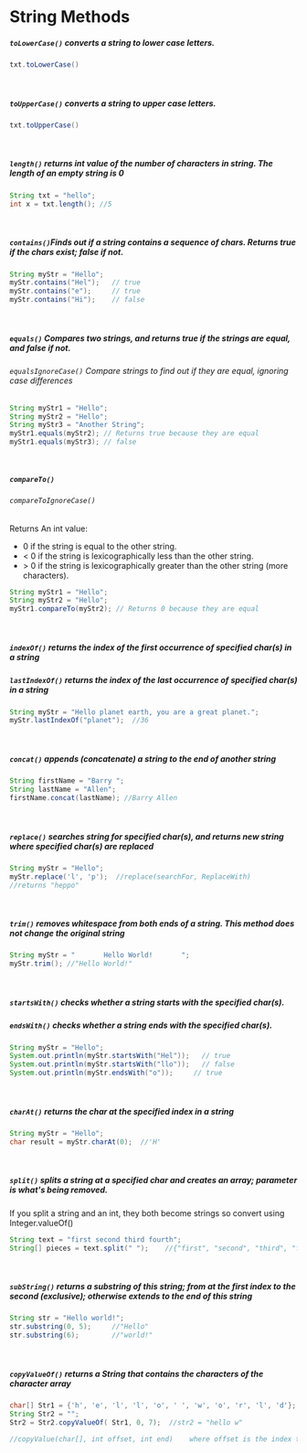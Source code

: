 # String Methods

##### ```toLowerCase()``` converts a string to lower case letters.
```Java
txt.toLowerCase()
```
<br>

##### ```toUpperCase()``` converts a string to upper case letters.
```Java
txt.toUpperCase()
```
<br>

##### ```length()``` returns int value of the number of characters in string. The length of an empty string is 0
```Java
String txt = "hello";
int x = txt.length(); //5
```
<br>

##### ```contains()```Finds out if a string contains a sequence of chars. Returns true if the chars exist; false if not.
```Java
String myStr = "Hello";
myStr.contains("Hel");   // true
myStr.contains("e");     // true
myStr.contains("Hi");    // false
```
<br>

##### ```equals()``` Compares two strings, and returns true if the strings are equal, and false if not.
###### ```equalsIgnoreCase()``` Compare strings to find out if they are equal, ignoring case differences

```Java
String myStr1 = "Hello";
String myStr2 = "Hello";
String myStr3 = "Another String";
myStr1.equals(myStr2); // Returns true because they are equal
myStr1.equals(myStr3); // false
```
<br>

##### ```compareTo()```
###### ```compareToIgnoreCase()```
Returns An int value:
- 0 if the string is equal to the other string.
- < 0 if the string is lexicographically less than the other string.
- \> 0 if the string is lexicographically greater than the other string (more characters).
```Java
String myStr1 = "Hello";
String myStr2 = "Hello";
myStr1.compareTo(myStr2); // Returns 0 because they are equal
```
<br>

##### ```indexOf()``` returns the index of the first occurrence of specified char(s) in a string
##### ```lastIndexOf()``` returns the index of the last occurrence of specified char(s) in a string
```Java
String myStr = "Hello planet earth, you are a great planet.";
myStr.lastIndexOf("planet");  //36
```
<br>

##### ```concat()``` appends (concatenate) a string to the end of another string
```Java
String firstName = "Barry ";
String lastName = "Allen";
firstName.concat(lastName); //Barry Allen
```
<br>

##### ```replace()``` searches string for specified char(s), and returns new string where specified char(s) are replaced
```Java
String myStr = "Hello";
myStr.replace('l', 'p');  //replace(searchFor, ReplaceWith)
//returns "heppo"
```
<br>

##### ```trim()``` removes whitespace from both ends of a string. This method does not change the original string
```Java
String myStr = "       Hello World!       ";
myStr.trim(); //"Hello World!"
```
<br>

##### ```startsWith()``` checks whether a string starts with the specified char(s).
##### ```endsWith()``` checks whether a string ends with the specified char(s).
```Java
String myStr = "Hello";
System.out.println(myStr.startsWith("Hel"));   // true
System.out.println(myStr.startsWith("llo"));   // false
System.out.println(myStr.endsWith("o"));     // true
```
<br>

##### ```charAt()``` returns the char at the specified index in a string
```Java
String myStr = "Hello";
char result = myStr.charAt(0);  //'H'
```
<br>

##### ```split()``` splits a string at a specified char and creates an array; parameter is what's being removed. 
If you split a string and an int, they both become strings so convert using Integer.valueOf()
```Java
String text = "first second third fourth";
String[] pieces = text.split(" ");    //{"first", "second", "third", "fourth"}  
```
<br>

##### ```subString()``` returns a substring of this string; from at the first index to the second (exclusive); otherwise extends to the end of this string
```Java
String str = "Hello world!";
str.substring(0, 5);     //"Hello"
str.substring(6);        //"world!"
```
<br>

##### ```copyValueOf()``` returns a String that contains the characters of the character array
```Java
char[] Str1 = {'h', 'e', 'l', 'l', 'o', ' ', 'w', 'o', 'r', 'l', 'd'};
String Str2 = "";
Str2 = Str2.copyValueOf( Str1, 0, 7);  //str2 = "hello w"

//copyValue(char[], int offset, int end)    where offset is the index to start and end is the end
```
